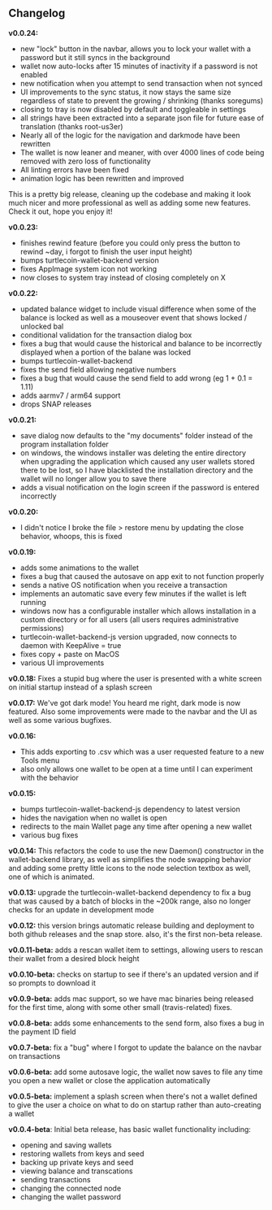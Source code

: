 ## Changelog

**v0.0.24:**

- new "lock" button in the navbar, allows you to lock your wallet with a password but it still syncs in the background
- wallet now auto-locks after 15 minutes of inactivity if a password is not enabled
- new notification when you attempt to send transaction when not synced
- UI improvements to the sync status, it now stays the same size regardless of state to prevent the growing / shrinking (thanks soregums)
- closing to tray is now disabled by default and toggleable in settings
- all strings have been extracted into a separate json file for future ease of translation (thanks root-us3er)
- Nearly all of the logic for the navigation and darkmode have been rewritten
- The wallet is now leaner and meaner, with over 4000 lines of code being removed with zero loss of functionality
- All linting errors have been fixed
- animation logic has been rewritten and improved

This is a pretty big release, cleaning up the codebase and making it look much nicer and more professional as well as adding some new features. Check it out, hope you enjoy it!

**v0.0.23:**

- finishes rewind feature (before you could only press the button to rewind ~day, i forgot to finish the user input height)
- bumps turtlecoin-wallet-backend version
- fixes AppImage system icon not working
- now closes to system tray instead of closing completely on X

**v0.0.22:**

- updated balance widget to include visual difference when some of the balance is locked as well as a mouseover event that shows locked / unlocked bal
- conditional validation for the transaction dialog box
- fixes a bug that would cause the historical and balance to be incorrectly displayed when a portion of the balane was locked
- bumps turtlecoin-wallet-backend
- fixes the send field allowing negative numbers
- fixes a bug that would cause the send field to add wrong (eg 1 + 0.1 = 1.11)
- adds aarmv7 / arm64 support
- drops SNAP releases

**v0.0.21:**

- save dialog now defaults to the "my documents" folder instead of the program installation folder
- on windows, the windows installer was deleting the entire directory when upgrading the application which caused any user wallets stored there to be lost, so I have blacklisted the installation directory and the wallet will no longer allow you to save there
- adds a visual notification on the login screen if the password is entered incorrectly

**v0.0.20:**

- I didn't notice I broke the file > restore menu by updating the close behavior, whoops, this is fixed

**v0.0.19:**

- adds some animations to the wallet
- fixes a bug that caused the autosave on app exit to not function properly
- sends a native OS notification when you receive a transaction
- implements an automatic save every few minutes if the wallet is left running
- windows now has a configurable installer which allows installation in a custom directory or for all users (all users requires administrative permissions)
- turtlecoin-wallet-backend-js version upgraded, now connects to daemon with KeepAlive = true
- fixes copy + paste on MacOS
- various UI improvements

**v0.0.18:** Fixes a stupid bug where the user is presented with a white screen on initial startup instead of a splash screen

**v0.0.17:** We've got dark mode! You heard me right, dark mode is now featured. Also some improvements were made to the navbar and the UI as well as some various bugfixes.

**v0.0.16:**

- This adds exporting to .csv which was a user requested feature to a new Tools menu
- also only allows one wallet to be open at a time until I can experiment with the behavior

**v0.0.15:**

- bumps turtlecoin-wallet-backend-js dependency to latest version
- hides the navigation when no wallet is open
- redirects to the main Wallet page any time after opening a new wallet
- various bug fixes

**v0.0.14:** This refactors the code to use the new Daemon() constructor in the wallet-backend library, as well as simplifies the node swapping behavior and adding some pretty little icons to the node selection textbox as well, one of which is animated.

**v0.0.13:** upgrade the turtlecoin-wallet-backend dependency to fix a bug that was caused by a batch of blocks in the ~200k range, also no longer checks for an update in development mode

**v0.0.12:** this version brings automatic release building and deployment to both github releases and the snap store. also, it's the first non-beta release.

**v0.0.11-beta:** adds a rescan wallet item to settings, allowing users to rescan their wallet from a desired block height

**v0.0.10-beta:** checks on startup to see if there's an updated version and if so prompts to download it

**v0.0.9-beta:** adds mac support, so we have mac binaries being released for the first time, along with some other small (travis-related) fixes.

**v0.0.8-beta:** adds some enhancements to the send form, also fixes a bug in the payment ID field

**v0.0.7-beta:** fix a "bug" where I forgot to update the balance on the navbar on transactions

**v0.0.6-beta:** add some autosave logic, the wallet now saves to file any time you open a new wallet or close the application automatically

**v0.0.5-beta:** implement a splash screen when there's not a wallet defined to give the user a choice on what to do on startup rather than auto-creating a wallet

**v0.0.4-beta**: Initial beta release, has basic wallet functionality including:

- opening and saving wallets
- restoring wallets from keys and seed
- backing up private keys and seed
- viewing balance and transcations
- sending transactions
- changing the connected node
- changing the wallet password

